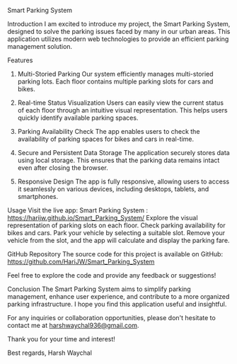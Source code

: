 Smart Parking System 

Introduction
I am excited to introduce my project, the Smart Parking System, designed to solve the parking issues faced by many in our urban areas. This application utilizes modern web technologies to provide an efficient parking management solution.

Features
1. Multi-Storied Parking
Our system efficiently manages multi-storied parking lots. Each floor contains multiple parking slots for cars and bikes.

2. Real-time Status Visualization
Users can easily view the current status of each floor through an intuitive visual representation. This helps users quickly identify available parking spaces.

3. Parking Availability Check
The app enables users to check the availability of parking spaces for bikes and cars in real-time.

4. Secure and Persistent Data Storage
The application securely stores data using local storage. This ensures that the parking data remains intact even after closing the browser.

5. Responsive Design
The app is fully responsive, allowing users to access it seamlessly on various devices, including desktops, tablets, and smartphones.

Usage
Visit the live app: Smart Parking System : https://harijw.github.io/Smart_Parking_System/
Explore the visual representation of parking slots on each floor.
Check parking availability for bikes and cars.
Park your vehicle by selecting a suitable slot.
Remove your vehicle from the slot, and the app will calculate and display the parking fare.

GitHub Repository
The source code for this project is available on GitHub: https://github.com/HariJW/Smart_Parking_System

Feel free to explore the code and provide any feedback or suggestions!

Conclusion
The Smart Parking System aims to simplify parking management, enhance user experience, and contribute to a more organized parking infrastructure. I hope you find this application useful and insightful.

For any inquiries or collaboration opportunities, please don't hesitate to contact me at harshwaychal936@gmail.com.

Thank you for your time and interest!

Best regards,
Harsh Waychal